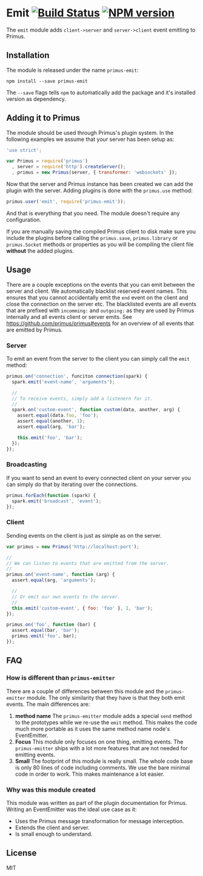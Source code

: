 # Emit [![Build Status](https://travis-ci.org/primus/emit.png?branch=master)](https://travis-ci.org/primus/emit) [![NPM version](https://badge.fury.io/js/primus-emit.png)](http://badge.fury.io/js/primus-emit)

The `emit` module adds `client->server` and `server->client` event emitting to
Primus.

## Installation

The module is released under the name `primus-emit`:

```
npm install --save primus-emit
```

The `--save` flags tells `npm` to automatically add the package and it's
installed version as dependency.

## Adding it to Primus

The module should be used through Primus's plugin system. In the following
examples we assume that your server has been setup as:

```js
'use strict';

var Primus = require('primus')
  , server = require('http').createServer();
  , primus = new Primus(server, { transformer: 'websockets' });
```

Now that the server and Primus instance has been created we can add the plugin
with the server. Adding plugins is done with the `primus.use` method:

```js
primus.user('emit', require('primus-emit'));
```

And that is everything that you need. The module doesn't require any
configuration.

If you are manually saving the compiled Primus client to disk make sure you
include the plugins before calling the `primus.save`, `primus.library` or
`primus.Socket` methods or properties as you will be compiling the client file
**without** the added plugins.

## Usage

There are a couple exceptions on the events that you can emit between the server
and client. We automatically blacklist reserved event names. This ensures that
you cannot accidentally emit the `end` event on the client and close the
connection on the server etc. The blacklisted events are all events that are
prefixed with `incomming:` and `outgoing:` as they are used by Primus internally
and all events client or server emits. See https://github.com/primus/primus#events
for an overview of all events that are emitted by Primus.

### Server

To emit an event from the server to the client you can simply call the `emit`
method:

```js
primus.on('connection', funciton connection(spark) {
  spark.emit('event-name', 'arguments');

  //
  // To receive events, simply add a listenern for it.
  //
  spark.on('custom-event', function custom(data, another, arg) {
    assert.equal(data.foo, 'foo');
    assert.equal(another, 1);
    assert.equal(arg, 'bar');

    this.emit('foo', 'bar');
  });
});
```

### Broadcasting

If you want to send an event to every connected client on your server you can
simply do that by iterating over the connections.

```js
primus.forEach(function (spark) {
  spark.emit('broadcast', 'event');
});
```

### Client

Sending events on the client is just as simple as on the server.

```js
var primus = new Primus('http://localhost:port');

//
// We can listen to events that are emitted from the server.
//
primus.on('event-name', function (arg) {
  assert.equal(arg, 'arguments');

  //
  // Or emit our own events to the server.
  //
  this.emit('custom-event', { foo: 'foo' }, 1, 'bar');
});

primus.on('foo', function (bar) {
  assert.equal(bar, 'bar');
  primus.emit('foo', bar);
});
```

## FAQ

### How is different than `primus-emitter`

There are a couple of differences between this module and the `primus-emitter`
module. The only similarity that they have is that they both emit events. The
main differences are:

1. **method name** The `primus-emitter` module adds a special `send` method to
   the prototypes while we re-use the `emit` method. This makes the code much
   more portable as it uses the same method name node's EventEmitter.
2. **Focus** This module only focuses on one thing, emitting events. The
   `primus-emitter` ships with a lot more features that are not needed for
   emitting events.
3. **Small** The footprint of this module is really small. The whole code base is
   only 80 lines of code including comments. We use the bare minimal code in
   order to work. This makes maintenance a lot easier.

### Why was this module created

This module was written as part of the plugin documentation for Primus. Writing
an EventEmitter was the ideal use case as it:

- Uses the Primus message transformation for message interception.
- Extends the client and server.
- Is small enough to understand.

## License

MIT
